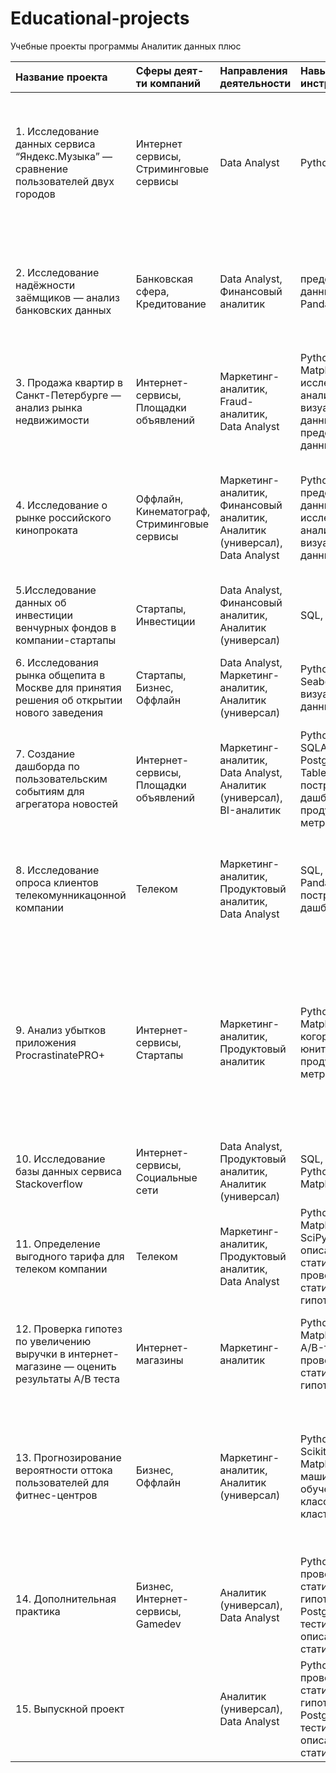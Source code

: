 # Educational-projects
Учебные проекты программы Аналитик данных плюс

| Название проекта | Сферы деят-ти компаний | Направления деятельности | Навыки и инструменты | Задачи проекта |
| :-------------------- | :--------------------- |:-------------------------|:---------------------|:---------------|
| 1. Исследование данных сервиса “Яндекс.Музыка” — сравнение пользователей двух городов | Интернет сервисы, Стриминговые сервисы | Data Analyst | Python, Pandas | На реальных данных Яндекс.Музыки c помощью библиотеки Pandas и её возможностей проверить данные и сравнить поведение и предпочтения пользователей двух столиц — Москвы и Санкт-Петербурга. |
| 2. Исследование надёжности заёмщиков — анализ банковских данных | Банковская сфера, Кредитование | Data Analyst, Финансовый аналитик | предобработка данных, Python, Pandas | На основе статистики о платёжеспособности клиентов исследовать влияет ли семейное положение и количество детей клиента на факт возврата кредита в срок.|
| 3. Продажа квартир в Санкт-Петербурге — анализ рынка недвижимости | Интернет-сервисы, Площадки объявлений | Маркетинг-аналитик, Fraud-аналитик, Data Analyst | Python, Pandas, Matplotlib, исследовательский анализ данных, визуализация данных, предобработка данных | Используя данные сервиса Яндекс.Недвижимость, определить рыночную стоимость объектов недвижимости и типичные параметры квартир.|
| 4. Исследование о рынке российского кинопроката | Оффлайн, Кинематограф, Стриминговые сервисы | Маркетинг-аналитик, Финансовый аналитик, Аналитик (универсал), Data Analyst | Python, Pandas, предобработка данных, исследовательский анализ данных, визуализация данных| Используя данные государственного портала и сервиса “КиноПоиск”, проведите исследование, изучите текущие тренды и визуализируйте полученные результаты.|
| 5.Исследование данных об инвестиции венчурных фондов в компании-стартапы | Стартапы, Инвестиции | Data Analyst, Финансовый аналитик, Аналитик (универсал) | SQL, PostgreSQL| Произвести различные выгрузки данных авиакомпаний с помощью SQL.|
| 6. Исследования рынка общепита в Москве для принятия решения об открытии нового заведения | Стартапы, Бизнес, Оффлайн | Data Analyst, Маркетинг-аналитик, Аналитик (универсал) | Python, Pandas, Seaborn, Plotly, визуализация данных| Исследование рынка общественного питания на основе открытых данных, подготовка презентации для инвесторов.|
| 7. Создание дашборда по пользовательским событиям для агрегатора новостей | Интернет-сервисы, Площадки объявлений| Маркетинг-аналитик, Data Analyst, Аналитик (универсал), BI-аналитик | Python, SQLAlchemy, PostgreSQL, dash, Tableau, построение дашбордов, продуктовые метрики| Используя данные Яндекс.Дзена построить дашборд с метриками взаимодействия пользователей с карточками статей.|
| 8. Исследование опроса клиентов телекомунникацонной компании | Телеком | Маркетинг-аналитик, Продуктовый аналитик, Data Analyst | SQL, Python, Pandas, Tableau, построение дашбордов| Исследование данных с результатами опроса, отражающего текущий уровень потребительской лояльности (NPS) клиентов телекоммуникационной компании.|
| 9. Анализ убытков приложения ProcrastinatePRO+ | Интернет-сервисы, Стартапы | Маркетинг-аналитик, Продуктовый аналитик | Python, Pandas, Matplotlib, когортный анализ, юнит-экономика, продуктовые метрики, Seaborn| Задача для маркетингового аналитика развлекательного приложения Procrastinate Pro+. Несмотря на огромные вложения в рекламу, последние несколько месяцев компания терпит убытки. Ваша задача — разобраться в причинах и помочь компании выйти в плюс.|
| 10. Исследование базы данных сервиса Stackoverflow | Интернет-сервисы, Социальные сети | Data Analyst, Продуктовый аналитик, Аналитик (универсал) | SQL, SQLAlchemy, Python, Pandas, Matplotlib, Seaborn| Исследование, связанное с базой данных сервиса StackOverflow.|
| 11. Определение выгодного тарифа для телеком компании | Телеком | Маркетинг-аналитик, Продуктовый аналитик, Data Analyst | Python, Pandas, Matplotlib, NymPy, SciPy, описательная статистика, проверка статистических гипотез | На основе данных клиентов оператора сотовой связи проанализировать поведение клиентов и поиск оптимального тарифа.|
| 12. Проверка гипотез по увеличению выручки в интернет-магазине — оценить результаты A/B теста | Интернет-магазины | Маркетинг-аналитик | Python, Pandas, Matplotlib, SciPy, A/B-тестирование, проверка статистических гипотез | Используя данные интернет-магазина приоритезировать гипотезы, произвести оценку результатов A/B-тестирования различными методами.|
| 13. Прогнозирование вероятности оттока пользователей для фитнес-центров | Бизнес, Оффлайн | Маркетинг-аналитик, Аналитик (универсал) | Python, Pandas, Scikit-learn, Matplotlib, Seaborn, машинное обучение, классификация, кластеризация | На основе данных о посетителях сети фитнес-центров спрогнозировать вероятность оттока для каждого клиента в следующем месяце, сформировать с помощью кластеризации портреты пользователей.|
| 14. Дополнительная практика | Бизнес, Интернет-сервисы, Gamedev| Аналитик (универсал), Data Analyst | Python, Pandas, проверка статистических гипотез, SQL, PostgreSQL, A/B-тестирование, описательная статистика | Выявить закономерности, определяющие успешность игры в интернет-магазине Стримчик |
| 15. Выпускной проект | | Аналитик (универсал), Data Analyst | Python, Pandas, проверка статистических гипотез, SQL, PostgreSQL, A/B-тестирование, описательная статистика | |

